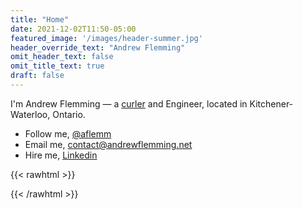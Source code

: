 ```yaml
---
title: "Home"
date: 2021-12-02T11:50-05:00
featured_image: '/images/header-summer.jpg'
header_override_text: "Andrew Flemming"
omit_header_text: false
omit_title_text: true
draft: false
---
```

I'm Andrew Flemming — a [curler](https://andrewflemming.net/curling/) and Engineer, located in Kitchener-Waterloo, Ontario.

- Follow me, [@aflemm](http://twitter.com/aflemm)
- Email me, [contact@andrewflemming.net](mailto:contact@andrewflemming.net)
- Hire me, [Linkedin](https://www.linkedin.com/in/andrew-flemming-aab98731/)

{{< rawhtml >}}

{{< /rawhtml >}}